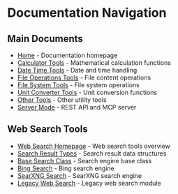 # Documentation Navigation

## Main Documents

- [Home](../readme_en.md) - Documentation homepage
- [Calculator Tools](calculator.md) - Mathematical calculation functions
- [Date Time Tools](datetime.md) - Date and time handling
- [File Operations Tools](file_ops.md) - File content operations
- [File System Tools](filesystem.md) - File system operations
- [Unit Converter Tools](unit_converter.md) - Unit conversion functions
- [Other Tools](other_tools.md) - Other utility tools
- [Server Mode](server.md) - REST API and MCP server

## Web Search Tools

- [Web Search Homepage](websearch/index.md) - Web search tools overview
- [Search Result Types](websearch/search_result.md) - Search result data structures
- [Base Search Class](websearch/base_search.md) - Search engine base class
- [Bing Search](websearch/bing.md) - Bing search engine
- [SearXNG Search](websearch/searxng.md) - SearXNG search engine
- [Legacy Web Search](websearch/legacy.md) - Legacy web search module

